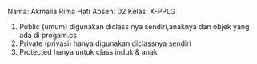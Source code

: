 Nama: Akmalia Rima Hati
Absen: 02
Kelas: X-PPLG

1. Public (umum) digunakan diclass nya sendiri,anaknya dan objek yang ada di progam.cs
2. Private (privasi) hanya digunakan diclassnya sendiri
3. Protected hanya untuk class induk & anak
